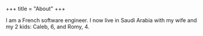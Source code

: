 +++
title = "About"
+++

I am a French software engineer. 
I now live in Saudi Arabia with my wife and my 2 kids: Caleb, 6, and Romy, 4.

